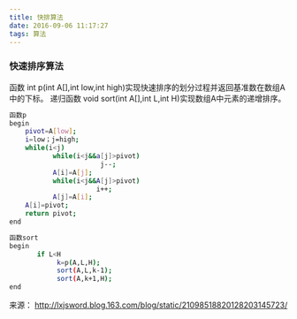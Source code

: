 ```yaml
---
title: 快排算法
date: 2016-09-06 11:17:27
tags: 算法
---
```

### 快速排序算法  

函数 int p(int A[],int low,int high)实现快速排序的划分过程并返回基准数在数组A中的下标。
递归函数 void sort(int A[],int L,int H)实现数组A中元素的递增排序。
``` bash
函数p
begin
    pivot=A[low];
    i=low；j=high;
    while(i<j)
           while(i<j&&a[j]>pivot)
                       j--;
           A[i]=A[j];
           while(i<j&&A[j]>pivot)
                      i++;
           A[j]=A[i];
    A[i]=pivot;
    return pivot;
end

函数sort
begin
       if L<H
            k=p(A,L,H);
            sort(A,L,k-1);
            sort(A,k+1,H);
end
```
来源： http://lxjsword.blog.163.com/blog/static/21098518820128203145723/